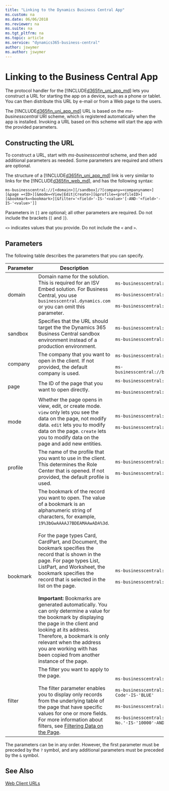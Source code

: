```yaml
---
title: "Linking to the Dynamics Business Central App"
ms.custom: na
ms.date: 06/06/2018
ms.reviewer: na
ms.suite: na
ms.tgt_pltfrm: na
ms.topic: article
ms.service: "dynamics365-business-central"
author: jswymer
ms.author: jswymer
---
```

# Linking to the Business Central App
The protocol handler for the [!INCLUDE[d365fin_uni_app_md](includes/d365fin_uni_app_md.md)] lets you construct a URL for starting the app on a device, such as a phone or tablet. You can then distribute this URL by e-mail or from a Web page to the users.  
  
The [!INCLUDE[d365fin_uni_app_md](includes/d365fin_uni_app_md.md)] URL is based on the *ms-businesscentral* URI scheme, which is registered automatically when the app is installed. Invoking a URL based on this scheme will start the app with the provided parameters.  
  
## Constructing the URL  
To construct a URL, start with *ms-businesscentral<!-- ms-dynamicsnav-->* scheme, and then add additional parameters as needed. Some parameters are required and others are optional. 

The structure of a [!INCLUDE[d365fin_uni_app_md](includes/d365fin_uni_app_md.md)] link is very similar to links for the [!INCLUDE[d365fin_web_md](includes/d365fin_web_md.md)], and has the following syntax: 

```
ms-businesscentral://[<domain>][/sandbox]/?[company=<companyname>][&page =<ID>][&mode=<View|Edit|Create>][&profile=<profileID>][&bookmark=<bookmark>][&filter='<field>'-IS-'<value>'[-AND-'<field>'-IS-'<value>']]
```
<!--
```
ms-businesscentral://[<hostname>:][<port>]/[sandbox/]?[company=<companyname>][&page =<ID>][&mode=<View|Edit|Create>][&profile=<profileID>][&bookmark=<bookmark>][&filter='<field>'-IS-'<value>'[-AND-'<field>'-IS-'<value>']]
```
-->
Parameters in `[]` are optional; all other parameters are required. Do not include the brackets (`[` and `]`).

`<>` indicates values that you provide. Do not include the `<` and `>`.

## Parameters
<!--
The following table describes the parameters for the main part of the URL, which are the parameters up to and including `[/<port>]/` <!-- `[/<instance>]/`. These parameters are ony relavant for ISV Embed solutions.

|Parameter|Description| Example |
|---------|-----------|---------|  
 
|port|The port number for your [!INCLUDE[nav_web](includes/nav_web_md.md)] server instance. If not provided, the standard SSL port \(443\) is used.| `8080` |

|Instance|The [!INCLUDE[nav_web_server_instance_md](includes/nav_web_server_instance_md.md)] instance that you want to connect to.| `dynamicsnav110`|

-->
The following table describes the parameters that you can specify<!-- after `[/<instance>]/`-->. <!-- These parameters are referred to as the *query parameters*.-->

|Parameter|Description| Example |
|---------|-----------|---------| 
|domain|Domain name for the solution. This is required for an ISV Embed solution. For Business Central, you use `businesscentral.dynamics.com` or you can omit this parameter.| `ms-businesscentral://businesscentral.dynamics.com/`<br /><br />`ms-businesscentral:///`<br /><br />`ms-businesscentral://businesscentral.mysolution.com/`| 
|sandbox|Specifies that the URL should target the the Dynamics 365 Business Central sandbox environment instead of a production environment.|`ms-businesscentral:/businesscentral.dynamics.com/sandbox/`<br /><br />`ms-businesscentral://businesscentral.mysolution.com/sandbox/`|
|company|The company that you want to open in the client. If not provided, the default company is used.|`ms-businesscentral:///?'company=CRONUS%20International%20Ltd.'`<br /><br />`ms-businesscentral://businesscentral.mysolution.com/?'company=CRONUS%20International%20Ltd.'`|
|page	|The ID of the page that you want to open directly.|`ms-businesscentral:///?page=21`<br /><br />`ms-businesscentral://businesscentral.mysolution.com/?page=21`|
|mode|Whether the page opens in view, edit, or create mode. `view` only lets you see the data on the page, not modify data. `edit` lets you to modify data on the page. `create` lets you to modify data on the page and add new entities. |`ms-businesscentral:///?page=21&mode=create`<br /><br />`ms-businesscentral://businesscentral.mysolution.com/?page=21&mode=create`|
|profile|The name of the profile that you want to use in the client. This determines the Role Center that is opened. If not provided, the default profile is used.|`ms-businesscentral:///?profile=BUSINESS%20%MANAGER`<br /><br />`ms-businesscentral://businesscentral.mysolution.com/?profile=BUSINESS%20%MANAGER`|
|bookmark|	The bookmark of the record you want to open. The value of a bookmark is an alphanumeric string of characters, for example, `19%3bGwAAAAJ7BDEAMAAwADA%3d`.<br /><br /> For the page types Card, CardPart, and Document, the bookmark specifies the record that is shown in the page. For page types List, ListPart, and Worksheet, the bookmark specifies the record that is selected in the list on the page.<br /><br /> **Important:**  Bookmarks are generated automatically. You can only determine a value for the bookmark by displaying the page in the client and looking at its address. Therefore, a bookmark is only relevant when the address you are working with has been copied from another instance of the page.|`ms-businesscentral:///?bookmark=19%3bGwAAAAJ7BDEAMAAwADA%3d`<br /><br />`ms-businesscentral://businesscentral.mysolution.com/?bookmark=19%3bGwAAAAJ7BDEAMAAwADA%3d`|
|filter	|The filter you want to apply to the page.<br /><br />The filter parameter enables you to display only records from the underlying table of the page that have specific values for one or more fields.	For more information about filters, see [Filtering Data on the Page](devenv-web-client-urls.md#Filtering).|`ms-businesscentral:///?page9305&filter='No.'%20IS%20'1001'`<br /><br />`ms-businesscentral:///?page9305&filter='Sell-to-Customer-No.'-IS-'10000'-AND-'Location-Code'-IS-'BLUE'`<br /><br />`ms-businesscentral://businesscentral.mysolution.com/?page9305&filter='No.'%20IS%20'1001'`<br /><br />`ms-businesscentral://businesscentral.mysolution.com/?page9305&filter='Sell-to-Customer-No.'-IS-'10000'-AND-'Location-Code'-IS-'BLUE'`|

<!--
|tenant	|The ID of the tenant that you want to connect to. If not provided, the default tenant is used.|`ms-businesscentral:///?tenant=mytenant2-1`|
-->


The parameters can be in any order. However, the first parameter must be preceded by the `?` symbol, and any additional parameters must be preceded by the `&` symbol.

<!--

> [!NOTE]  
> It is not possible to specify which client/device type to open up the URL in; the last used client will open up when clicking the URL.
-->
<!-- add for onprem
The URL `ms-businesscentral:///?page=21` or `ms-dynamicsnav:///?page=21` will open the server that you last connected to on the specified page.  -->

<!-- 
## URL Examples  
 The following examples demonstrate how to use the parameters from the table earlier in this section:  
  
-   *ms-businesscentral://myserver/myinstance/*  
  
-   *ms-businesscentral://myserver:440/myinstance/*  
  
-   *ms-businesscentral://myserver/myinstance/?company=MyOtherCompany*  
  
-   *ms-businesscentral://myserver/myinstance/?tenant=myTenant2&company=MyCompany2*  

-   *ms-dynamicsnav://myserver/myinstance/*  
  
-   *ms-dynamicsnav://myserver:440/myinstance/*  
  
-   *ms-dynamicsnav://myserver/myinstance/?company=MyOtherCompany*  
  
-   *ms-dynamicsnav://myserver/myinstance/?tenant=myTenant2&company=MyCompany2*  
  
-->

<!-- Add this as note in onprem
 
[!IMPORTANT]  
The *ms-businesscentral or ms-dynamicsnav * scheme only translates to a secure server connection. Therefore the [!INCLUDE[nav_tablet](includes/nav_tablet_md.md)] and [!INCLUDE[nav_phone](includes/nav_phone_md.md)] must be exposed through an https connection. For more information, see [How to: Configure SSL to Secure the Connection to Microsoft Dynamics NAV Web Client](How-to--Configure-SSL-to-Secure-the-Connection-to-Microsoft-Dynamics-NAV-Web-Client.md). 
-->

<!--
  
## Adding a user name to the URL  
 The *ms-businesscentral* scheme also supports sending the user name in the URL for pre-filling the user name. The password must be entered by the user. To send the user name, you must URL encode the value and prefix the server address by using *\<encoded username>@*. Examples are as follows:  
  
-   *ms-businesscentral://demouser%40mycompany.com@myserver/myinstance/*  
  
-   *ms-businesscentral://user1:@myserver/myinstance/*  
-->
<!-- 

-   *ms-dynamicsnav://demouser%40mycompany.com@myserver/myinstance/*  
  
-   *ms-dynamicsnav://user1:@myserver/myinstance/*  

-->  

<!--
> [!IMPORTANT]  
>  We recommend that you do not share a user name in the URL. This technique should only be used in demonstration scenarios and other instances where the accidental sharing of a URL will not compromise the system.  
-->  
## See Also  
<!-- [Developing for the Microsoft Dynamics NAV Universal App](Developing-for-the-Microsoft-Dynamics-NAV-Universal-App.md) -->
<!-- [How to: Open the Microsoft Dynamics NAV Tablet or Phone Client from a Browser](How-to--Open-the-Microsoft-Dynamics-NAV-Tablet-or-Phone-Client-from-a-Browser.md) -->  
[Web Client URLs](devenv-web-client-urls.md)  